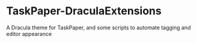 # TaskPaper-DraculaExtensions
A Dracula theme for TaskPaper, and some scripts to automate tagging and editor appearance
